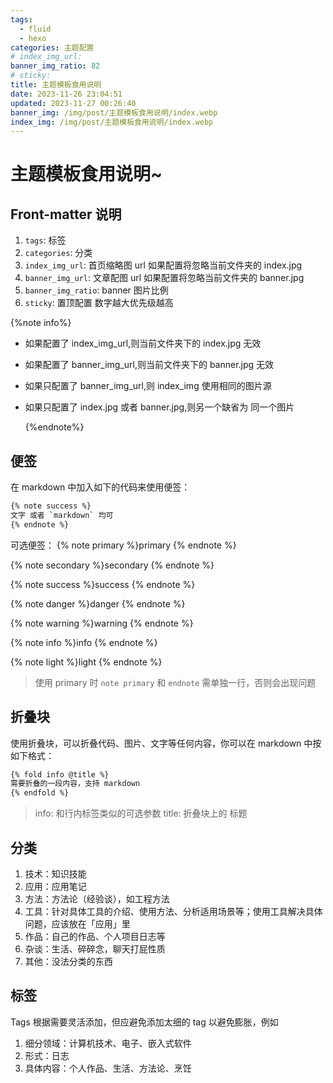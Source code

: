 ```yaml
---
tags:
  - fluid
  - hexo
categories: 主题配置
# index_img_url:
banner_img_ratio: 82
# sticky:
title: 主题模板食用说明
date: 2023-11-26 23:04:51
updated: 2023-11-27 00:26:40
banner_img: /img/post/主题模板食用说明/index.webp
index_img: /img/post/主题模板食用说明/index.webp
---
```


# 主题模板食用说明~

## Front-matter 说明

1. `tags`: 标签
2. `categories`: 分类
3. `index_img_url`: 首页缩略图 url 如果配置将忽略当前文件夹的 index.jpg
4. `banner_img_url`: 文章配图 url 如果配置将忽略当前文件夹的 banner.jpg
5. `banner_img_ratio`: banner 图片比例
6. `sticky`: 置顶配置 数字越大优先级越高

{%note info%}

- 如果配置了 index_img_url,则当前文件夹下的 index.jpg 无效
- 如果配置了 banner_img_url,则当前文件夹下的 banner.jpg 无效
- 如果只配置了 banner_img_url,则 index_img 使用相同的图片源
- 如果只配置了 index.jpg 或者 banner.jpg,则另一个缺省为 同一个图片

  {%endnote%}

## 便签

在 markdown 中加入如下的代码来使用便签：

```bash
{% note success %}
文字 或者 `markdown` 均可
{% endnote %}
```

可选便签：
{% note primary %}primary
{% endnote %}

{% note secondary %}secondary
{% endnote %}

{% note success %}success
{% endnote %}

{% note danger %}danger
{% endnote %}

{% note warning %}warning
{% endnote %}

{% note info %}info
{% endnote %}

{% note light %}light
{% endnote %}

> 使用 primary 时 `note primary` 和 `endnote` 需单独一行，否则会出现问题

## 折叠块

使用折叠块，可以折叠代码、图片、文字等任何内容，你可以在 markdown 中按如下格式：

```bash
{% fold info @title %}
需要折叠的一段内容，支持 markdown
{% endfold %}
```

> info: 和行内标签类似的可选参数 title: 折叠块上的 标题

## 分类

1. 技术：知识技能
2. 应用：应用笔记
3. 方法：方法论（经验谈），如工程方法
4. 工具：针对具体工具的介绍、使用方法、分析适用场景等；使用工具解决具体问题，应该放在「应用」里
5. 作品：自己的作品、个人项目日志等
6. 杂谈：生活、碎碎念，聊天打屁性质
7. 其他：没法分类的东西

## 标签

Tags 根据需要灵活添加，但应避免添加太细的 tag 以避免膨胀，例如

1. 细分领域：计算机技术、电子、嵌入式软件
2. 形式：日志
3. 具体内容：个人作品、生活、方法论、烹饪
